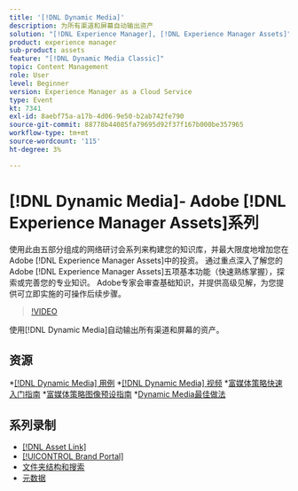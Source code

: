```yaml
---
title: '[!DNL Dynamic Media]'
description: 为所有渠道和屏幕自动输出资产
solution: "[!DNL Experience Manager], [!DNL Experience Manager Assets]"
product: experience manager
sub-product: assets
feature: "[!DNL Dynamic Media Classic]"
topic: Content Management
role: User
level: Beginner
version: Experience Manager as a Cloud Service
type: Event
kt: 7341
exl-id: 8aebf75a-a17b-4d06-9e50-b2ab742fe790
source-git-commit: 88778b44085fa79695d92f37f167b000be357965
workflow-type: tm+mt
source-wordcount: '115'
ht-degree: 3%

---
```


# [!DNL Dynamic Media]- Adobe [!DNL Experience Manager Assets]系列

使用此由五部分组成的网络研讨会系列来构建您的知识库，并最大限度地增加您在Adobe [!DNL Experience Manager Assets]中的投资。 通过重点深入了解您的Adobe [!DNL Experience Manager Assets]五项基本功能（快速熟练掌握），探索或完善您的专业知识。 Adobe专家会审查基础知识，并提供高级见解，为您提供可立即实施的可操作后续步骤。

>[!VIDEO](https://video.tv.adobe.com/v/332132/?quality=12&learn=on&hidetitle=true)

使用[!DNL Dynamic Media]自动输出所有渠道和屏幕的资产。

## 资源

*[[!DNL Dynamic Media] 用例](https://experienceleague.adobe.com/zh-hans/docs/experience-manager-cloud-service/content/assets/dynamicmedia/dm-journey/dm-journey-part1)
*[[!DNL Dynamic Media] 视频](https://experienceleague.adobe.com/zh-hans/docs/experience-manager-learn/assets/dynamic-media/dynamic-media-overview-feature-video-use#dynamic-media)
*[富媒体策略快速入门指南](https://www.adobe.com/content/dam/www/us/en/experience-manager/pdfs/dynamic-media-kickstart-guide-2019.pdf)
*[富媒体策略图像预设指南](https://www.adobe.com/content/dam/www/us/en/experience-manager/pdfs/dynamic-media-image-preset-guide.pdf)
*[Dynamic Media最佳做法](https://experienceleague.adobe.com/zh-hans/docs/experience-manager-cloud-service/content/assets/dynamicmedia/dm-journey/dm-best-practices)

## 系列录制

* [[!DNL Asset Link]](asset-link.md)
* [[!UICONTROL Brand Portal]](brand-portal.md)
* [文件夹结构和搜索](folder-structure-search.md)
* [元数据](metadata.md)

